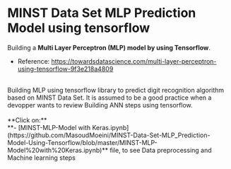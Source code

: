 # MINST Data Set MLP Prediction Model using tensorflow  
Building a **Multi Layer Perceptron (MLP) model by using Tensorflow**.<br/> 
- Reference: https://towardsdatascience.com/multi-layer-perceptron-using-tensorflow-9f3e218a4809
<br/>
Building MLP using tensorflow library to predict digit recognition algorithm based on MINST Data Set. It is assumed to be a 
good practice when a devopper wants to review Building ANN steps using tensorflow.
<br/>
<br/>
**Click on:**<br/>
**- [MINST-MLP-Model with Keras.ipynb](https://github.com/MasoudMoeini/MINST-Data-Set-MLP_Prediction-Model-Using-Tensorflow/blob/master/MINST-MLP-Model%20with%20Keras.ipynb)** file, to see Data preprocessing and Machine learning steps <br/>
